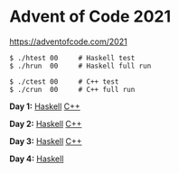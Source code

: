 # Advent of Code 2021

https://adventofcode.com/2021

    $ ./htest 00     # Haskell test
    $ ./hrun  00     # Haskell full run

    $ ./ctest 00     # C++ test
    $ ./crun  00     # C++ full run

**Day 1:**
[Haskell](https://github.com/instinctive/edu-advent-2021/blob/main/h01.hs)
[C++](https://github.com/instinctive/edu-advent-2021/blob/main/c01.cpp)

**Day 2:**
[Haskell](https://github.com/instinctive/edu-advent-2021/blob/main/h02.hs)
[C++](https://github.com/instinctive/edu-advent-2021/blob/main/c02.cpp)

**Day 3:**
[Haskell](https://github.com/instinctive/edu-advent-2021/blob/main/h03.hs)
[C++](https://github.com/instinctive/edu-advent-2021/blob/main/c03.cpp)

**Day 4:**
[Haskell](https://github.com/instinctive/edu-advent-2021/blob/main/h04.hs)
